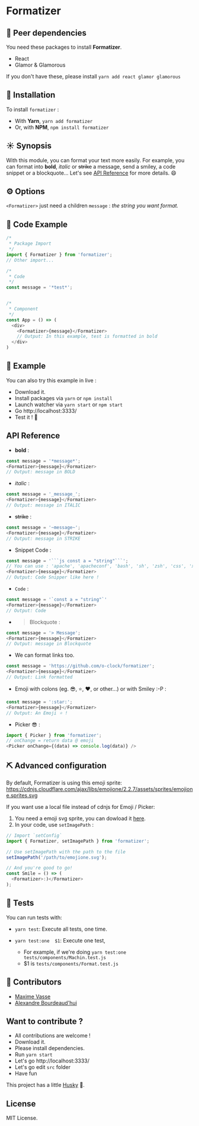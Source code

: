 # Formatizer

## :muscle: Peer dependencies
You need these packages to install **Formatizer**.
  * React
  * Glamor & Glamorous

If you don't have these, please install `yarn add react glamor glamorous`


## :rocket: Installation
To install `formatizer` :
  * With **Yarn**, `yarn add formatizer`
  * Or, with **NPM**, `npm install formatizer`


## :sunny: Synopsis
With this module, you can format your text more easily. For example, you can format into **bold**, _italic_ or ~~strike~~ a message, send a smiley, a code snippet or a blockquote... Let's see [API Reference](https://github.com/O-clock/formatizer#api-reference) for more details. :smile:


## :gear: Options
`<Formatizer>` just need a children `message` : _the string you want format._


## :eyes: Code Example
```js
/*
 * Package Import
 */
import { Formatizer } from 'formatizer';
// Other import...

/*
 * Code
 */
const message = '*test*';


/*
 * Component
 */
const App = () => (
  <div>
    <Formatizer>{message}</Formatizer>
    // Output: In this example, test is formatted in bold
  </div>
)
```


## :eyes: Example

You can also try this example in live :
  * Download it.
  * Install packages via `yarn` or `npm install`
  * Launch watcher via `yarn start` or `npm start`
  * Go http://localhost:3333/
  * Test it ! :tada:


## API Reference

* **bold** :   
```js
const message = '*message*';
<Formatizer>{message}</Formatizer>
// Output: message in BOLD
```

* _italic_ :   
```js
const message = '_message_';
<Formatizer>{message}</Formatizer>
// Output: message in ITALIC
```

* ~~strike~~ :   
```js
const message = '~message~';
<Formatizer>{message}</Formatizer>
// Output: message in STRIKE
```

* Snippet Code :
```js
const message = '```js const a = "string"```';   
// You can use : 'apache', 'apacheconf', 'bash', 'sh', 'zsh', 'css', 'xml', 'html', 'xhtml', 'rss', 'atom', 'xjb', 'xsd', 'xsl', 'plist', 'ini', 'json', 'javascript', 'js', 'jsx', 'less', 'markdown', 'md', 'mkdown', 'mkd', 'php', 'scss', 'sql', 'stylus', 'styl' or 'twig',
<Formatizer>{message}</Formatizer>
// Output: Code Snipper like here !
```

* `Code` :
```js
const message = '`const a = "string"`'
<Formatizer>{message}</Formatizer>
// Output: Code
```

* > Blockquote :   
```js
const message = '> Message';
<Formatizer>{message}</Formatizer>
// Output: message in Blockquote
```

* We can format links too.
```js
const message = 'https://github.com/o-clock/formatizer';
<Formatizer>{message}</Formatizer>
// Output: Link formatted
```

* Emoji with colons (eg. :sunglasses:, :star:, :heart:, or other...) or with Smiley :-P :
```js
const message = ':star:';
<Formatizer>{message}</Formatizer>
// Output: An Emoji ⭐️ !
```

* Picker :sunglasses: :
```js
import { Picker } from 'formatizer';
// onChange = return data @ emoji
<Picker onChange={(data) => console.log(data)} />
```


## :pick: Advanced configuration

By default, Formatizer is using this emoji sprite:  
https://cdnjs.cloudflare.com/ajax/libs/emojione/2.2.7/assets/sprites/emojione.sprites.svg

If you want use a local file instead of cdnjs for Emoji / Picker:  
1. You need a emoji svg sprite, you can dowload it [here](https://github.com/emojione/emojione/blob/2.2.7/assets/sprites/emojione.sprites.svg).
2. In your code, use `setImagePath` :
```js
// Import `setConfig`
import { Formatizer, setImagePath } from 'formatizer';

// Use setImagePath with the path to the file
setImagePath('/path/to/emojione.svg');

// And you're good to go!
const Smile = () => (
  <Formatizer>:)</Formatizer>
);
```


## :construction: Tests
You can run tests with:

  * `yarn test`: Execute all tests, one time.

  * `yarn test:one  $1`: Execute one test,
    * For example, if we're doing `yarn test:one tests/components/Machin.test.js`
    * $1 is `tests/components/Format.test.js`


## :busts_in_silhouette: Contributors
* [Maxime Vasse](https://github.com/webdif)
* [Alexandre Bourdeaud'hui](https://github.com/alexandrebourdeaudhui)


## Want to contribute ?
 * All contributions are welcome !
  * Download it.
  * Please install dependencies.
  * Run `yarn start`
  * Let's go http://localhost:3333/
  * Let's go edit `src` folder
  * Have fun


This project has a little [Husky](https://github.com/typicode/husky) :dog:.


## License

MIT License.
